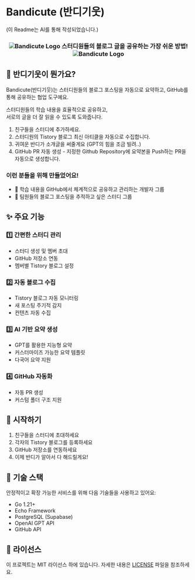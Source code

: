 # Bandicute (반디기웃)
(이 Readme는 AI를 통해 작성되었습니다.)

<div align="center">

  <h3>
    <img src="favicon.ico" alt="Bandicute Logo"/>
    스터디원들의 블로그 글을 공유하는 가장 쉬운 방법! 
    <img src="favicon.ico" alt="Bandicute Logo"/>
  </h3>

</div>

## 🌟 반디기웃이 뭔가요?

Bandicute(반디기웃)는 스터디원들의 블로그 포스팅을 자동으로 요약하고, GitHub를 통해 공유하는 협업 도구예요. <br> 

스터디원들의 학습 내용을 효율적으로 공유하고, <br> 
서로의 글을 더 잘 읽을 수 있도록 도와줍니다.

1. 친구들을 스터디에 추가하세요.
2. 스터디원의 Tistory 블로그 최신 아티클을 자동으로 수집합니다.
3. 귀여운 반디가 소개글을 써줄게요 (GPT의 힘을 조금 빌려..)
4. GitHub PR 자동 생성 - 지정한 Github Repository에 요약본을 Push하는 PR을 자동으로 생성합니다.

### 이런 분들을 위해 만들었어요!
- 📝 학습 내용을 GitHub에서 체계적으로 공유하고 관리하는 개발자 그룹
- 👥 팀원들의 블로그 포스팅을 추적하고 싶은 스터디 그룹

## ✨ 주요 기능

### 1️⃣ 간편한 스터디 관리
- 스터디 생성 및 멤버 초대
- GitHub 저장소 연동
- 멤버별 Tistory 블로그 설정

### 2️⃣ 자동 블로그 수집
- Tistory 블로그 자동 모니터링
- 새 포스팅 주기적 감지
- 컨텐츠 자동 수집

### 3️⃣ AI 기반 요약 생성
- GPT를 활용한 지능형 요약
- 커스터마이즈 가능한 요약 템플릿
- 다국어 요약 지원

### 4️⃣ GitHub 자동화
- 자동 PR 생성
- 커스텀 폴더 구조 지원

## 🚀 시작하기
1. 친구들을 스터디에 초대하세요
2. 각자의 Tistory 블로그를 등록하세요
3. GitHub 저장소를 연동하세요
4. 이제 반디가 알아서 다 해드릴게요!


## 🔧 기술 스택

안정적이고 확장 가능한 서비스를 위해 다음 기술들을 사용하고 있어요:
- Go 1.21+
- Echo Framework
- PostgreSQL (Supabase)
- OpenAI GPT API
- GitHub API

## 📜 라이선스

이 프로젝트는 MIT 라이선스 하에 있습니다. 자세한 내용은 [LICENSE](LICENSE) 파일을 참조하세요.
